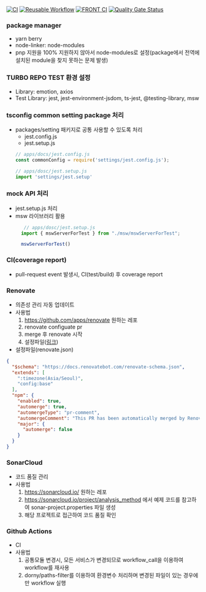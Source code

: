 [![CI](https://github.com/kode15333/morerepo-setting/actions/workflows/apps-ci.yml/badge.svg)](https://github.com/kode15333/morerepo-setting/actions/workflows/apps-ci.yml)
[![Reusable Workflow](https://github.com/kode15333/morerepo-setting/actions/workflows/called.yml/badge.svg)](https://github.com/kode15333/morerepo-setting/actions/workflows/called.yml)
[![FRONT CI](https://github.com/kode15333/morerepo-setting/actions/workflows/front-ci.yml/badge.svg)](https://github.com/kode15333/morerepo-setting/actions/workflows/front-ci.yml)
[![Quality Gate Status](https://sonarcloud.io/api/project_badges/measure?project=kode15333_morerepo-setting&metric=alert_status)](https://sonarcloud.io/summary/new_code?id=kode15333_morerepo-setting)
### package manager
- yarn berry
- node-linker: node-modules
- pnp 지원을 100% 지원하지 않아서 node-modules로 설정(package에서 전역에 설치된 module을 찾지 못하는 문제 발생)

### TURBO REPO TEST 환경 설정
- Library: emotion, axios
- Test Library:  jest, jest-environment-jsdom, ts-jest, @testing-library, msw

### tsconfig common setting package 처리
- packages/setting 패키지로  공통 사용할 수 있도록 처리
  - jest.config.js
  - jest.setup.js
  ```js
  // apps/docs/jest.config.js
  const commonConfig = require('settings/jest.config.js');

  // apps/dosc/jest.setup.js
  import 'settings/jest.setup'

  ```

### mock API 처리
- jest.setup.js 처리
- msw 라이브러리 활용
  ```js
     // apps/dosc/jest.setup.js
    import { mswServerForTest } from "./msw/mswServerForTest";

    mswServerForTest()
  ```
### CI(coverage report)
- pull-request event 발생시, CI(test/build) 후 coverage report
  
### Renovate
- 의존성 관리 자동 업데이트
- 사용법
  1. https://github.com/apps/renovate 원하는 레포
  2. renovate configuate pr 
  3. merge 후 renovate 시작
  4. 설정파일([링크](https://docs.renovatebot.com/configuration-options))
- 설정파일(renovate.json)  
```json
{
  "$schema": "https://docs.renovatebot.com/renovate-schema.json",
  "extends": [
    ":timezone(Asia/Seoul)",
    "config:base"
  ],
  "npm": {
    "enabled": true,
    "automerge": true,
    "automergeType": "pr-comment",
    "automergeComment": "This PR has been automatically merged by Renovate Bot because it only modifies package.json files.",
    "major": {
      "automerge": false
    }
  }
}

```
### SonarCloud
- 코드 품질 관리
- 사용법
  1. https://sonarcloud.io/ 원하는 레포
  2. https://sonarcloud.io/project/analysis_method 에서 예제 코드를 참고하여 sonar-project.properties 파일 생성
  3. 해당 프로젝트로 접근하여 코드 품질 확인

### Github Actions
- CI
- 사용법
  1. 공통모듈 변경시, 모든 서비스가 변경되므로  workflow_call을 이용하여 workflow를 재사용
  2. dorny/paths-filter를 이용하여 환경변수 처리하며 변경된 파일이 있는 경우에만 workflow 실행
